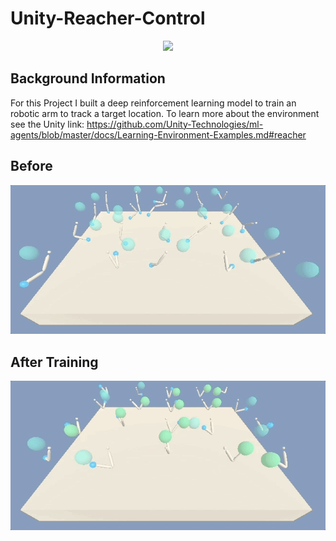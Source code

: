 # Unity-Reacher-Control

<div style="text-align:center"><img src="https://github.com/Unity-Technologies/ml-agents/raw/master/docs/images/reacher.png" /></div>

## Background Information
For this Project I built a deep reinforcement learning model to train an robotic arm to track a target location. To learn more about the environment see the Unity link:
https://github.com/Unity-Technologies/ml-agents/blob/master/docs/Learning-Environment-Examples.md#reacher

## Before

<div style="text-align:center"><img src="/Untrained.gif" /></div>


## After Training

<div style="text-align:center"><img src="/Final.gif" /></div>
